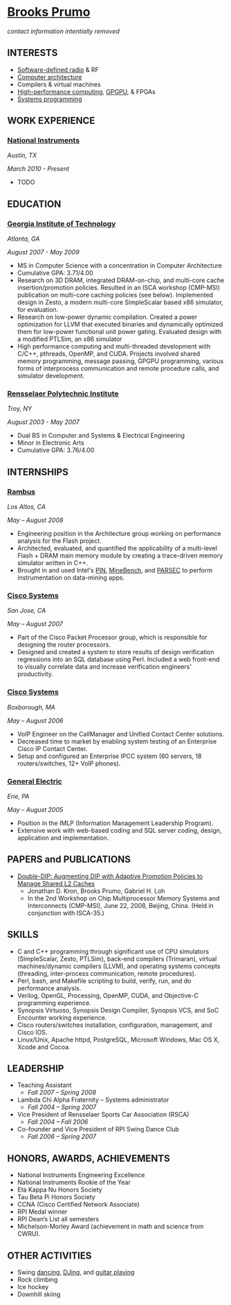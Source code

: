 # [Brooks Prumo](http://www.linkedin.com/in/brooksprumo)

_contact information intentially removed_

## INTERESTS

- [Software-defined radio](http://en.wikipedia.org/wiki/Software-defined_radio) & RF
- [Computer architecture](http://en.wikipedia.org/wiki/Computer_architecture)
- Compilers & virtual machines
- [High-performance computing](http://insidehpc.com/hpc-basic-training/what-is-hpc/), [GPGPU](http://en.wikipedia.org/wiki/General-purpose_computing_on_graphics_processing_units), &  FPGAs
- [Systems programming](http://en.wikipedia.org/wiki/System_programming)

## WORK EXPERIENCE

### [National Instruments](http://www.ni.com)

_Austin, TX_

_March 2010 - Present_

- TODO

## EDUCATION

### [Georgia Institute of Technology](http://www.gatech.edu)

_Atlanta, GA_

_August 2007 - May 2009_

- MS in Computer Science with a concentration in Computer Architecture
- Cumulative GPA: 3.71/4.00
- Research on 3D DRAM, integrated DRAM-on-chip, and multi-core cache insertion/promotion policies. Resulted in an ISCA workshop (CMP-MSI) publication on multi-core caching policies (see below). Implemented design in Zesto, a modern multi-core SimpleScalar based x86 simulator, for evaluation.
- Research on low-power dynamic compilation. Created a power optimization for LLVM that executed binaries and dynamically optimized them for low-power functional unit power gating. Evaluated design with a modified PTLSim, an x86 simulator
- High performance computing and multi-threaded development with C/C++, pthreads, OpenMP, and CUDA. Projects involved shared memory programming, message passing, GPGPU programming, various forms of interprocess communication and remote procedure calls, and simulator development.

### [Rensselaer Polytechnic Institute](http://www.rpi.edu)

_Troy, NY_

_August 2003 - May 2007_

- Dual BS in Computer and Systems & Electrical Engineering
- Minor in Electronic Arts
- Cumulative GPA: 3.76/4.00


## INTERNSHIPS

### [Rambus](http://www.rambus.com)

_Los Altos, CA_

_May – August 2008_

- Engineering position in the Architecture group working on performance analysis for the Flash project.
- Architected, evaluated, and quantified the applicability of a multi-level Flash + DRAM main memory module by creating a trace-driven memory simulator written in C++.
- Brought in and used Intel's [PIN](http://software.intel.com/en-us/articles/pintool), [MineBench](http://cucis.ece.northwestern.edu/projects/DMS/MineBench.html), and [PARSEC](http://parsec.cs.princeton.edu/) to perform instrumentation on data-mining apps.

### [Cisco Systems](http://www.cisco.com)

_San Jose, CA_

_May – August 2007_

- Part of the Cisco Packet Processor group, which is responsible for designing the router processors.
- Designed and created a system to store results of design verification regressions into an SQL database using Perl. Included a web front-end to visually correlate data and increase verification engineers' productivity.

### [Cisco Systems](http://www.cisco.com)

_Boxborough, MA_

_May – August 2006_

- VoIP Engineer on the CallManager and Unified Contact Center solutions.
- Decreased time to market by enabling system testing of an Enterprise Cisco IP Contact Center.
- Setup and configured an Enterprise IPCC system (60 servers, 18 routers/switches, 12+ VoIP phones).

### [General Electric](http://www.ge.com)

_Erie, PA_

_May – August 2005_

- Position in the IMLP (Information Management Leadership Program).
- Extensive work with web-based coding and SQL server coding, design, application and implementation.


## PAPERS and PUBLICATIONS

- [Double-DIP: Augmenting DIP with Adaptive Promotion Policies to Manage Shared L2 Caches](http://citeseerx.ist.psu.edu/viewdoc/summary?doi=10.1.1.140.1842)
	- Jonathan D. Kron, Brooks Prumo, Gabriel H. Loh
	- In the 2nd Workshop on Chip Multiprocessor Memory Systems and Interconnects (CMP-MSI), June 22, 2008, Beijing, China. (Held in conjunction with ISCA-35.)


## SKILLS

- C and C++ programming through significant use of CPU simulators (SimpleScalar, Zesto, PTLSim), back-end compilers (Trimaran), virtual machines/dynamic compilers (LLVM), and operating systems concepts (threading, inter-process communication, remote procedures).
- Perl, bash, and Makefile scripting to build, verify, run, and do performance analysis.
- Verilog, OpenGL, Processing, OpenMP, CUDA, and Objective-C programming experience.
- Synopsis Virtuoso, Synopsis Design Compiler, Synopsis VCS, and SoC Encounter working experience.
- Cisco routers/switches installation, configuration, management, and Cisco IOS.
- Linux/Unix, Apache httpd, PostgreSQL, Microsoft Windows, Mac OS X, Xcode and Cocoa.


## LEADERSHIP

- Teaching Assistant
	- _Fall 2007 – Spring 2008_
- Lambda Chi Alpha Fraternity – Systems administrator
	- _Fall 2004 – Spring 2007_
- Vice President of Rensselaer Sports Car Association (RSCA)
	- _Fall 2004 – Fall 2006_
- Co-founder and Vice President of RPI Swing Dance Club
	- _Fall 2006 – Spring 2007_


## HONORS, AWARDS, ACHIEVEMENTS

- National Instruments Engineering Excellence
- National Instruments Rookie of the Year
- Eta Kappa Nu Honors Society
- Tau Beta Pi Honors Society
- CCNA (Cisco Certified Network Associate)
- RPI Medal winner
- RPI Dean’s List all semesters
- Michelson-Morley Award (achievement in math and science from CWRU).


## OTHER ACTIVITIES

- Swing [dancing](http://github.com/brooksprumo/bios/blob/master/dancer.md), [DJing](http://github.com/brooksprumo/bios/blob/master/dj.md), and [guitar playing](http://github.com/brooksprumo/bios/blob/master/musician.md)
- Rock climbing
- Ice hockey
- Downhill skiing
